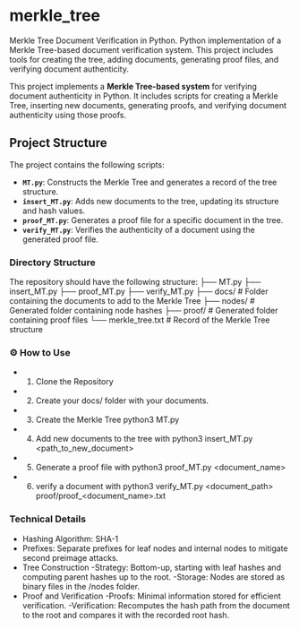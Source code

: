 # merkle_tree
Merkle Tree Document Verification in Python. Python implementation of a Merkle Tree-based document verification system. This project includes tools for creating the tree, adding documents, generating proof files, and verifying document authenticity.

This project implements a **Merkle Tree-based system** for verifying document authenticity in Python. It includes scripts for creating a Merkle Tree, inserting new documents, generating proofs, and verifying document authenticity using those proofs.

## Project Structure

The project contains the following scripts:
- **`MT.py`**: Constructs the Merkle Tree and generates a record of the tree structure.
- **`insert_MT.py`**: Adds new documents to the tree, updating its structure and hash values.
- **`proof_MT.py`**: Generates a proof file for a specific document in the tree.
- **`verify_MT.py`**: Verifies the authenticity of a document using the generated proof file.

### Directory Structure
The repository should have the following structure:
├── MT.py 
├── insert_MT.py 
├── proof_MT.py 
├── verify_MT.py 
├── docs/ # Folder containing the documents to add to the Merkle Tree 
├── nodes/ # Generated folder containing node hashes 
├── proof/ # Generated folder containing proof files 
└── merkle_tree.txt # Record of the Merkle Tree structure


### ⚙ How to Use

- 1. Clone the Repository
- 2. Create your docs/ folder with your documents.
- 3. Create the Merkle Tree python3 MT.py
- 4. Add new documents to the tree with python3 insert_MT.py <path_to_new_document>
- 5. Generate a proof file with python3 proof_MT.py <document_name>
- 6. verify a document with python3 verify_MT.py <document_path> proof/proof_<document_name>.txt


### Technical Details
- Hashing Algorithm: SHA-1
- Prefixes: Separate prefixes for leaf nodes and internal nodes to mitigate second preimage attacks.
- Tree Construction 
    -Strategy: Bottom-up, starting with leaf hashes and computing parent hashes up to the root.
    -Storage: Nodes are stored as binary files in the /nodes folder.
- Proof and Verification
    -Proofs: Minimal information stored for efficient verification.
    -Verification: Recomputes the hash path from the document to the root and compares it with the recorded root hash.


